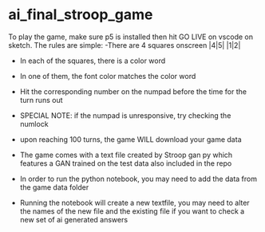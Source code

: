 # ai_final_stroop_game
 
To play the game, make sure p5 is installed then hit GO LIVE on vscode on sketch.
The rules are simple:
-There are 4 squares onscreen
|4|5|
|1|2|
- In each of the squares, there is a color word
- In one of them, the font color matches the color word
- Hit the corresponding number on the numpad before the time for the turn runs out

- SPECIAL NOTE: if the numpad is unresponsive, try checking the numlock
- upon reaching 100 turns, the game WILL download your game data
- The game comes with a text file created by Stroop gan py which features a GAN trained on the test data also included in the repo
- In order to run the python notebook, you may need to add the data from the game data folder
- Running the notebook will create a new textfile, you may need to alter the names of the new file and the existing file if you want to check a new set of ai generated answers
